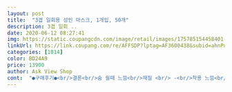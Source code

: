 ```yaml
---
layout: post 
title:  "3겹 일회용 성인 마스크, 1개입, 50개" 
description: 3겹 일회 ..
date: 2020-06-12 08:27:41 
img: https://static.coupangcdn.com/image/retail/images/175785154458401-4c9a9344-8e08-4c84-a3d2-7e6cb86a32ba.jpg 
linkUrl: https://link.coupang.com/re/AFFSDP?lptag=AF3600438&subid=ahnPublicAsk&pageKey=1500049841&itemId=2575883817&vendorItemId=70568169030&traceid=V0-113-2ea0b5df88c049a2 
categories: [1014] 
color: BD24A9 
price: 13900 
author: Ask View Shop 
cont:  "●구매후기●<br/>결론<br/>숨 쉴때 느낌<br/>재질 <br/> -<br/>착용 느낌<br/>코펀(철사?)<br/>크기 <br/> -<br/><br/>17590으로 세로 사이즈가 좀 작지만 얼큰이 성인 남자가 쓰기에 작아보이지 않는 정도의 크기입니다.<br/> 얼굴 작으신 분들이 쓰면 볼까지 완전히 가려질 크기입니다.<br/><br/>17595사이즈로 얼굴 왕큰 성인 남자가 써도 이상하지 않을 사이즈 입니다.<br/> 시중에 판매하는 kf94마스크 대형보다 좀 더 크다고 보시면 될 것 같아요.<br/> 쓸 때 얼굴을 더 많이 가려주는 느낌입니다.<br/><br/>https://link.<br/>coupang.<br/>com/re/CSHARESDP?lptagCFM10596187 and amp;pageKey1498805331 and amp;itemId2573788420 and amp;vendorItemId70566149178<br/>pp부직포 라고만 되어 있어요<br/>pp부직포가 폴리프로필렌 부직포 인것 같은데(재질이 똑같은데) 둘이 느낌이 다릅니다 <br/> -ㅅ<br/> -;;;<br/><br/>고무줄은 사진찍으려고 반대편 줄 발로 잡고 한손으로 땡겼습니다;ㅋㅋㅋㅋㅋㅋ 한손으로 찍느라 꽤 오래 당겼는데 안떨어졌어요.<br/> 다만 제가 50개 다 일일이 확인해 본건 아니라... <br/>ㅎㅎ 대강 몇개씩 집어서 당겨봤을땐 이상없었습니다.<br/><br/>그 다음 좋은 점은, 끈 부착면이 마스크 바깥쪽이라는 점입니다.<br/><br/>그리고 재질은 좋다 나쁘다를 떠나서 다른 제품이랑 비교하며 보니까 만지작만지작하면 마스크가 보풀생길것 같은 느낌이었어요.<br/> 좀 보슬보슬? 뭔가 솜이 붙어있는거같은... <br/>;<br/>길이만 살짝 짧구요ㅎㅎ<br/>까칠한 느낌을 누가 좋아해? 라고 생각했는데 와이프는 이게 더 좋다고 하네요 ㅎㅎ 개취인가 봅니다.<br/> 모시 삼베 같은 느낌인가... <br/><br/>끈 부착이 바깥쪽으로 해서 써야 마스크가 얼굴에 더 잘 밀착되는 느낌이죠.<br/><br/>날이 더워지면서 가볍게 쓸 수 있는 일회용 마스크를 구비해놓으려고 구입하였습니다.<br/><br/>냄새는 뭐.<br/>.<br/> 예전에도 다이소에서 일회용마스크사면 나던 냄새 비슷하게 나구요 크게 역하다거나 심하다거나 그정도는 아닌거 같았어요.<br/> 냄새 좀 빠지게 두면 될거같습니다.<br/><br/>다른거는 소독약 냄새인지 뭔지 몰라도 냄새 꽤 많이 나서 불안해서 한 일주일 널어놨다 쓰고 있는데 (널어놓으니 냄새는 날아가네요),<br/>다만,<br/>다행히 수량은 딱 50개씩 맞게 왔구요, 한봉지에 다 들어가있긴했지만 안에 10개씩 세서 묶음으로 넣으신거 같더라구요<br/>덧붙이자면, 이마트 에서 마스크 싸게 판다해서 가봤더니 하나도 안싸고요, 그것도 중국산인데 이게 훨 낫습니다.<br/><br/>덴탈마스크 유형의 중국산 50개들이 3개째 사는건데 이게 퀄리티가 제일 낫네요.<br/><br/>두께는 오늘 받은 두 제품 다 별 차이 없었습니다.<br/> 많이 얇지 않아서 좋았어요.<br/><br/>둘다 길이가 또옥 같습니다.<br/> 썼을 때 코 모양에 맞게 구부리면 딱 밀착되는 느낌입니다.<br/><br/>둘다 비슷합니다.<br/> 부드러운 느낌이 좋으시면 중국산1을... <br/> 까칠한 느낌이 좋으시면 이걸 구입하시면 됩니다.<br/><br/>마지막 사진 보시면 좀 차이가 느껴지실려나 모르겠네요ㅜ<br/>마지막으로 부직포의 재질도 먼저 샀던 다른 중국산 대비 좀 더 부드럽고 좋아 보입니다.<br/><br/>사실 안팎 구분없이 한쪽으로만 쓰면 그만이지만,<br/>사진에서 보시는것처럼 아래쪽은 마무리가 안된건지, 일부러그런건지, 벌어지는 부분이 있어요.<br/> 혹시나해서 딴것도 봤는데 똑같이 그렇더라구요.<br/>.<br/> 불량인건지... <br/>... <br/>;;;<br/>수량 안맞는거, 마스크 줄(?) 떨어지는거랑, 냄새, 두께, .<br/>.<br/><br/>아 그리고 사이즈는요.<br/> 좋습니다.<br/> 넉넉?까진 아니어도 편하게  맞아요 제가 작은 얼굴이 아니기때문에 다른 분들도 괜찮으실거같아요ㅎㅎ 상세사이즈에서는 17.<br/>59여서 다른 제품에 비해 (17.<br/>59.<br/>5)높이가 좀 낮겠구나 했는데 오히려 같네요.<br/><br/>아.<br/>.<br/> 설명 말고 포장지에 멜트브라운 원단 필터라고 써져 있네요 ㅎㅎ<br/>아직 밖에 쓰고 나가보진 않았어요.<br/><br/>안과 밖 구분 방법은, 마스크 주름이 아래로 향하는 쪽이 바깥쪽입니다.<br/> 근데 사실 그냥 아무쪽이나 써도 되요.<br/><br/>암튼 일회용이니까요! 습관처럼 마스크 올렸다내렸다 많이 만지시는 분들은 다른 제품 사시는게 나을수도<br/>예전에 구입해놓은 중국산(제이트레이드컴퍼니 수입,  Danyang Huangtang Qinton Lavor supplies Factory 제조) 제품과 이번 제품(역시 중국산, 쿠팡 수입 판매)을 비교해보겠습니다.<br/> (이하 중국산1, 중국산2)<br/>요새 날 더워지면서 기존 kf 마스크는 너무 답답하고 숨차서 도저히 못하겠더라구요.<br/> 오늘부터 공적마스크 판매한다지만 중국산은 어떤지 궁금해서 사봤습니다.<br/>ㅎㅎ 많이 예민한 편고 아니고 요즘엔 밖에 나갈일도 많지않아서 좀 편한걸로, 정말 일회용인게 아깝지 않게 싸게 사고싶었어요 두군데서 샀는데요, 상품평 보고 괜찮아 보이는곳 두군데서 샀습니다.<br/> 사진상에 A로 표시된 제품이 해당 제품입니다.<br/><br/>이 제품은 거의 안나지만 (그래도 중국산이라 불안하니)<br/>이거 만드는 회사 대박나세요<br/>이런거여서 저도 받자마자 땡겨보고 맡아보고ㅋㅋㅋㅋㅋ<br/>일단 맘에드는 점이 다른거보다 냄새가 덜 납니다.<br/><br/>저는 이정도면 만족합니다 올 여름 내내 잘 쓸거같아요<br/>제일 많이 얘기 하시는 부분이<br/>주름이 아래로 가게 쓰는게 맞는걸로 알고있는데요<br/>중국산 마스크 두개를 비교해봤는데요 일회용 마스크 구입하시는 분들께 선택의 도움이 되면 좋겠습니다.<br/><br/>중국산1<br/>중국산1 <br/> - 전체적으로 부드러운 부직포 느낌입니다.<br/> 펠트느낌?<br/>중국산1보다 중국산2가 아주 미세하게 더 숨쉬기 편한 것 같아요.<br/> 다르게 말하면 중국산1이 더 두껍구요 중국산2가 더 얇습니다.<br/> 뭐 기계로 잰게 아니라 정확하다고 말씀은 못드리겠어요.<br/><br/>중국산2<br/>중국산2 <br/> - 전체적으로 거친 느낌입니다.<br/> 중국산1이 펠트 느낌이라면 이건 부직포 느낌<br/>중국산2의 제품 링크입니다.<br/><br/>폴리프로필렌 부직포(외피 내피) 멜트블로운 원단(필터) 필터의 재질을 따로 명시.<br/> 똑같습니다.<br/><br/>하루만 널어 놓으면 될거 같은 느낌이네요.<br/><br/>결론<br/>숨 쉴때 느낌<br/>재질 <br/> -<br/>착용 느낌<br/>코펀(철사?)<br/>크기 <br/> -<br/><br/>17590으로 세로 사이즈가 좀 작지만 얼큰이 성인 남자가 쓰기에 작아보이지 않는 정도의 크기입니다.<br/> 얼굴 작으신 분들이 쓰면 볼까지 완전히 가려질 크기입니다.<br/><br/>17595사이즈로 얼굴 왕큰 성인 남자가 써도 이상하지 않을 사이즈 입니다.<br/> 시중에 판매하는 kf94마스크 대형보다 좀 더 크다고 보시면 될 것 같아요.<br/> 쓸 때 얼굴을 더 많이 가려주는 느낌입니다.<br/><br/>https://link.<br/>coupang.<br/>com/re/CSHARESDP?lptagCFM10596187 and amp;pageKey1498805331 and amp;itemId2573788420 and amp;vendorItemId70566149178<br/>pp부직포 라고만 되어 있어요<br/>pp부직포가 폴리프로필렌 부직포 인것 같은데(재질이 똑같은데) 둘이 느낌이 다릅니다 <br/> -ㅅ<br/> -;;;<br/><br/>고무줄은 사진찍으려고 반대편 줄 발로 잡고 한손으로 땡겼습니다;ㅋㅋㅋㅋㅋㅋ 한손으로 찍느라 꽤 오래 당겼는데 안떨어졌어요.<br/> 다만 제가 50개 다 일일이 확인해 본건 아니라... <br/>ㅎㅎ 대강 몇개씩 집어서 당겨봤을땐 이상없었습니다.<br/><br/>그 다음 좋은 점은, 끈 부착면이 마스크 바깥쪽이라는 점입니다.<br/><br/>그리고 재질은 좋다 나쁘다를 떠나서 다른 제품이랑 비교하며 보니까 만지작만지작하면 마스크가 보풀생길것 같은 느낌이었어요.<br/> 좀 보슬보슬? 뭔가 솜이 붙어있는거같은... <br/>;<br/>길이만 살짝 짧구요ㅎㅎ<br/>까칠한 느낌을 누가 좋아해? 라고 생각했는데 와이프는 이게 더 좋다고 하네요 ㅎㅎ 개취인가 봅니다.<br/> 모시 삼베 같은 느낌인가... <br/><br/>끈 부착이 바깥쪽으로 해서 써야 마스크가 얼굴에 더 잘 밀착되는 느낌이죠.<br/><br/>날이 더워지면서 가볍게 쓸 수 있는 일회용 마스크를 구비해놓으려고 구입하였습니다.<br/><br/>냄새는 뭐.<br/>.<br/> 예전에도 다이소에서 일회용마스크사면 나던 냄새 비슷하게 나구요 크게 역하다거나 심하다거나 그정도는 아닌거 같았어요.<br/> 냄새 좀 빠지게 두면 될거같습니다.<br/><br/>다른거는 소독약 냄새인지 뭔지 몰라도 냄새 꽤 많이 나서 불안해서 한 일주일 널어놨다 쓰고 있는데 (널어놓으니 냄새는 날아가네요),<br/>다만,<br/>다행히 수량은 딱 50개씩 맞게 왔구요, 한봉지에 다 들어가있긴했지만 안에 10개씩 세서 묶음으로 넣으신거 같더라구요<br/>덧붙이자면, 이마트 에서 마스크 싸게 판다해서 가봤더니 하나도 안싸고요, 그것도 중국산인데 이게 훨 낫습니다.<br/><br/>덴탈마스크 유형의 중국산 50개들이 3개째 사는건데 이게 퀄리티가 제일 낫네요.<br/><br/>두께는 오늘 받은 두 제품 다 별 차이 없었습니다.<br/> 많이 얇지 않아서 좋았어요.<br/><br/>둘다 길이가 또옥 같습니다.<br/> 썼을 때 코 모양에 맞게 구부리면 딱 밀착되는 느낌입니다.<br/><br/>둘다 비슷합니다.<br/> 부드러운 느낌이 좋으시면 중국산1을... <br/> 까칠한 느낌이 좋으시면 이걸 구입하시면 됩니다.<br/><br/>마지막 사진 보시면 좀 차이가 느껴지실려나 모르겠네요ㅜ<br/>마지막으로 부직포의 재질도 먼저 샀던 다른 중국산 대비 좀 더 부드럽고 좋아 보입니다.<br/><br/>사실 안팎 구분없이 한쪽으로만 쓰면 그만이지만,<br/>사진에서 보시는것처럼 아래쪽은 마무리가 안된건지, 일부러그런건지, 벌어지는 부분이 있어요.<br/> 혹시나해서 딴것도 봤는데 똑같이 그렇더라구요.<br/>.<br/> 불량인건지... <br/>... <br/>;;;<br/>수량 안맞는거, 마스크 줄(?) 떨어지는거랑, 냄새, 두께, .<br/>.<br/><br/>아 그리고 사이즈는요.<br/> 좋습니다.<br/> 넉넉?까진 아니어도 편하게  맞아요 제가 작은 얼굴이 아니기때문에 다른 분들도 괜찮으실거같아요ㅎㅎ 상세사이즈에서는 17.<br/>59여서 다른 제품에 비해 (17.<br/>59.<br/>5)높이가 좀 낮겠구나 했는데 오히려 같네요.<br/><br/>아.<br/>.<br/> 설명 말고 포장지에 멜트브라운 원단 필터라고 써져 있네요 ㅎㅎ<br/>아직 밖에 쓰고 나가보진 않았어요.<br/><br/>안과 밖 구분 방법은, 마스크 주름이 아래로 향하는 쪽이 바깥쪽입니다.<br/> 근데 사실 그냥 아무쪽이나 써도 되요.<br/><br/>암튼 일회용이니까요! 습관처럼 마스크 올렸다내렸다 많이 만지시는 분들은 다른 제품 사시는게 나을수도<br/>예전에 구입해놓은 중국산(제이트레이드컴퍼니 수입,  Danyang Huangtang Qinton Lavor supplies Factory 제조) 제품과 이번 제품(역시 중국산, 쿠팡 수입 판매)을 비교해보겠습니다.<br/> (이하 중국산1, 중국산2)<br/>요새 날 더워지면서 기존 kf 마스크는 너무 답답하고 숨차서 도저히 못하겠더라구요.<br/> 오늘부터 공적마스크 판매한다지만 중국산은 어떤지 궁금해서 사봤습니다.<br/>ㅎㅎ 많이 예민한 편고 아니고 요즘엔 밖에 나갈일도 많지않아서 좀 편한걸로, 정말 일회용인게 아깝지 않게 싸게 사고싶었어요 두군데서 샀는데요, 상품평 보고 괜찮아 보이는곳 두군데서 샀습니다.<br/> 사진상에 A로 표시된 제품이 해당 제품입니다.<br/><br/>이 제품은 거의 안나지만 (그래도 중국산이라 불안하니)<br/>이거 만드는 회사 대박나세요<br/>이런거여서 저도 받자마자 땡겨보고 맡아보고ㅋㅋㅋㅋㅋ<br/>일단 맘에드는 점이 다른거보다 냄새가 덜 납니다.<br/><br/>저는 이정도면 만족합니다 올 여름 내내 잘 쓸거같아요<br/>제일 많이 얘기 하시는 부분이<br/>주름이 아래로 가게 쓰는게 맞는걸로 알고있는데요<br/>중국산 마스크 두개를 비교해봤는데요 일회용 마스크 구입하시는 분들께 선택의 도움이 되면 좋겠습니다.<br/><br/>중국산1<br/>중국산1 <br/> - 전체적으로 부드러운 부직포 느낌입니다.<br/> 펠트느낌?<br/>중국산1보다 중국산2가 아주 미세하게 더 숨쉬기 편한 것 같아요.<br/> 다르게 말하면 중국산1이 더 두껍구요 중국산2가 더 얇습니다.<br/> 뭐 기계로 잰게 아니라 정확하다고 말씀은 못드리겠어요.<br/><br/>중국산2<br/>중국산2 <br/> - 전체적으로 거친 느낌입니다.<br/> 중국산1이 펠트 느낌이라면 이건 부직포 느낌<br/>중국산2의 제품 링크입니다.<br/><br/>폴리프로필렌 부직포(외피 내피) 멜트블로운 원단(필터) 필터의 재질을 따로 명시.<br/> 똑같습니다.<br/><br/>하루만 널어 놓으면 될거 같은 느낌이네요.<br/><br/>" 
---
```

